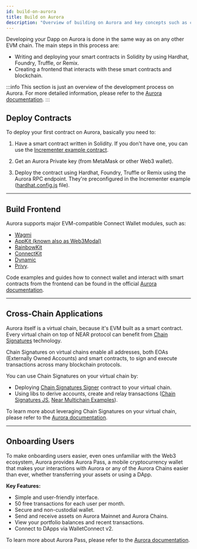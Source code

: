 ```yaml
---
id: build-on-aurora
title: Build on Aurora
description: "Overview of building on Aurora and key concepts such as cross-chain compatibility, EVM compatibility, and onboarding users."
---
```


Developing your Dapp on Aurora is done in the same way as on any other EVM chain. The main steps in this process are:

- Writing and deploying your smart contracts in Solidity by using Hardhat, Foundry, Truffle, or Remix.
- Creating a frontend that interacts with these smart contracts and blockchain.

:::info
This section is just an overview of the development process on Aurora. For more detailed information, please refer to the [Aurora documentation](https://doc.aurora.dev/build-a-dapp/introduction).
:::

## Deploy Contracts

To deploy your first contract on Aurora, basically you need to:

1. Have a smart contract written in Solidity. If you don't have one, you can use the [Incrementer example contract](https://github.com/aurora-is-near/aurora-examples/tree/main/hardhat/incrementer-example).

2. Get an Aurora Private key (from MetaMask or other Web3 wallet).

3. Deploy the contract using Hardhat, Foundry, Truffle or Remix using the Aurora RPC endpoint. They're preconfigured in the Incrementer example ([hardhat.config.js](https://github.com/aurora-is-near/aurora-examples/blob/main/hardhat/incrementer-example/hardhat.config.js) file).

---

## Build Frontend

Aurora supports major EVM-compatible Connect Wallet modules, such as:

- [Wagmi](https://wagmi.sh/)
- [AppKit (known also as Web3Modal)](https://walletconnect.com/appkit)
- [RainbowKit](https://www.rainbowkit.com/)
- [ConnectKit](https://family.co/docs/connectkit)
- [Dynamic](https://dynamic.xyz/)
- [Privy](https://privy.io/).

Code examples and guides how to connect wallet and interact with smart contracts from the frontend can be found in the official [Aurora documentation](https://doc.aurora.dev/build-a-dapp/frontend/connect-wallet).

---

## Cross-Chain Applications

Aurora itself is a virtual chain, because it's EVM built as a smart contract. Every virtual chain on top of NEAR protocol can benefit from [Chain Signatures](../chain-abstraction/chain-signatures) technology.

Chain Signatures on virtual chains enable all addresses, both EOAs (Externally Owned Accounts) and smart contracts, to sign and execute transactions across many blockchain protocols.

You can use Chain Signatures on your virtual chain by:

- Deploying [Chain Signatures Signer](https://github.com/aurora-is-near/chain-signatures-signer) contract to your virtual chain.
- Using libs to derive accounts, create and relay transactions ([Chain Signatures JS](https://github.com/aurora-is-near/chain-signatures-js/), [Near Multichain Examples](https://github.com/near-examples/near-multichain/tree/main)).

To learn more about leveraging Chain Signatures on your virtual chain, please refer to the [Aurora documentation](https://doc.aurora.dev/crosschain/chain-signatures).

---

## Onboarding Users

To make onboarding users easier, even ones unfamiliar with the Web3 ecosystem, Aurora provides Aurora Pass, a mobile cryptocurrency wallet that makes your interactions with Aurora or any of the Aurora Chains easier than ever, whether transferring your assets or using a DApp.

**Key Features:**

- Simple and user-friendly interface.
- 50 free transactions for each user per month.
- Secure and non-custodial wallet.
- Send and receive assets on Aurora Mainnet and Aurora Chains.
- View your portfolio balances and recent transactions.
- Connect to DApps via WalletConnect v2.

To learn more about Aurora Pass, please refer to the [Aurora documentation](https://doc.aurora.dev/onboard/introduction).